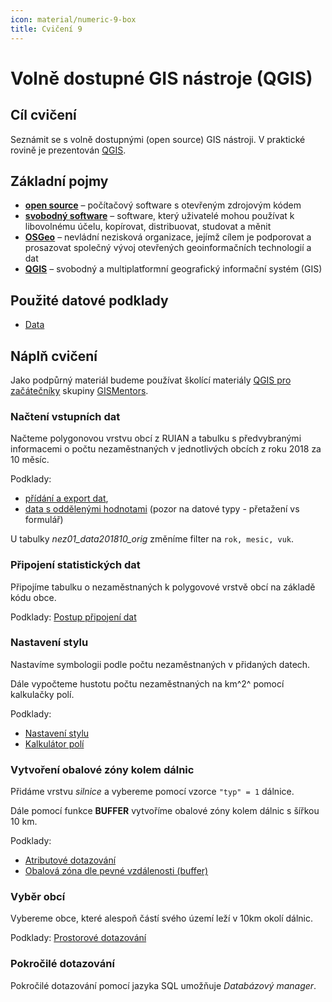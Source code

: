 ```yaml
---
icon: material/numeric-9-box
title: Cvičení 9
---
```


# Volně dostupné GIS nástroje (QGIS)

## Cíl cvičení

Seznámit se s volně dostupnými (open source) GIS nástroji. V praktické
rovině je prezentován [QGIS](https://qgis.org).

## Základní pojmy

- [**open
  source**](https://cs.wikipedia.org/wiki/Otev%C5%99en%C3%BD_software) –
  počítačový software s otevřeným zdrojovým kódem
- [**svobodný
  software**](https://cs.wikipedia.org/wiki/Svobodn%C3%BD_software) –
  software, který uživatelé mohou používat k libovolnému účelu,
  kopírovat, distribuovat, studovat a měnit
- [**OSGeo**](https://www.osgeo.org/) – nevládní nezisková organizace, jejímž cílem je podporovat a prosazovat společný vývoj otevřených geoinformačních technologií a dat
- [**QGIS**](https://qgis.org) – svobodný a multiplatformní geografický informační systém (GIS)

## Použité datové podklady

- [Data](https://geo.fsv.cvut.cz/vyuka/155gis1/geodata/gis1-cviceni10.zip)

## Náplň cvičení

Jako podpůrný materiál budeme používat školící materiály [QGIS pro
začátečníky](https://gismentors.github.io/qgis-zacatecnik) skupiny
[GISMentors](https://gismentors.cz).

### Načtení vstupních dat

Načteme polygonovou vrstvu obcí z RUIAN a tabulku s předvybranými
informacemi o počtu nezaměstnaných v jednotlivých obcích z roku 2018
za 10 měsíc.

Podklady:

- [přídání a export
  dat](https://gismentors.github.io/qgis-zacatecnik/vektorova_data/vektor_import.html#pridani-a-export-dat),
- [data s oddělenými
  hodnotami](https://gismentors.github.io/qgis-zacatecnik/vektorova_data/import_delim.html#import-dat)
  (pozor na datové typy - přetažení vs formulář)

U tabulky *nez01_data201810_orig* změníme filter na ``rok, mesic,
vuk``.

### Připojení statistických dat

Připojíme tabulku o nezaměstnaných k polygovové vrstvě obcí na základě
kódu obce.

Podklady: [Postup
připojení dat](https://gismentors.github.io/qgis-zacatecnik/vektorova_data/join.html#postup-pripojeni)
 
### Nastavení stylu

Nastavíme symbologii podle počtu nezaměstnaných v přidaných datech.

Dále vypočteme hustotu počtu nezaměstnaných na km^2^ pomocí kalkulačky
polí.

Podklady:

- [Nastavení stylu](https://gismentors.github.io/qgis-zacatecnik/vektorova_data/vektor_data_prace.html#styl)
- [Kalkulátor polí](https://gismentors.github.io/qgis-zacatecnik/vektorova_data/editace.html#kalkulator-poli)
 
### Vytvoření obalové zóny kolem dálnic

Přidáme vrstvu *silnice* a vybereme pomocí vzorce ``"typ" = 1``
dálnice.

Dále pomocí funkce **BUFFER** vytvoříme obalové zóny kolem dálnic s šířkou 10 km.

Podklady:

- [Atributové dotazování](https://gismentors.github.io/qgis-zacatecnik/vektorova_data/dotazovani.html#atributove-dotazovani)
- [Obalová zóna dle pevné vzdálenosti (buffer)](https://gismentors.github.io/qgis-zacatecnik/vektorova_data/prostorove_analyzy.html#obalova-zona-dle-pevne-vzdalenosti-buffer)

### Vyběr obcí

Vybereme obce, které alespoň částí svého území leží v 10km okolí dálnic.

Podklady: [Prostorové dotazování](https://gismentors.github.io/qgis-zacatecnik/vektorova_data/dotazovani.html#prostorove-dotazovani)

### Pokročilé dotazování

Pokročilé dotazování pomocí jazyka SQL umožňuje *Databázový manager*.
<!---

## Zadání domácího úkolu k semestrální práci

Zpracujte podklady i pro ostatní měsíce roku 2018.

Pomocí jazyka SQL zkuste vyřešit následující úlohy:

1. Zjistěte průměrnou nezaměstnanost v daném okrese
2. Proveďte agregace údajů na úrovni kraje
-->